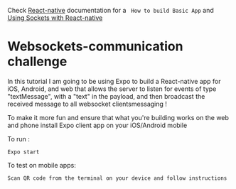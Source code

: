 
Check [React-native](https://reactnative.dev) documentation for a ` How to build Basic App` and [Using Sockets with React-native](https://stackoverflow.com/questions/44088058/proper-way-of-using-websockets-with-react-native)

# Websockets-communication challenge
 
 In this tutorial I am going to be using Expo to build a React-native app for iOS, Android,
 and web that allows the server to listen for events of type "textMessage", with a "text" in the payload, and then broadcast the received message to all websocket clientsmessaging ! 

 To make it more fun and ensure that what you're building works on the web and phone install Expo client app on your iOS/Android mobile

To run :

```
Expo start
```

To test on mobile apps: 

```
Scan QR code from the terminal on your device and follow instructions 
```




